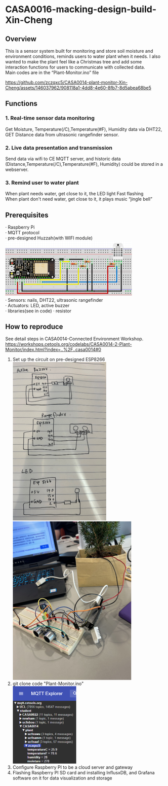 # CASA0016-macking-design-build-Xin-Cheng

## Overview
This is a sensor system built for monitoring and store soil moisture and environment conditions, reminds users to water plant when it needs. I also wanted to make the plant feel like a Christmas tree and add some interaction functions for users to communicate with collected data.<br>
Main codes are in the “Plant-Monitor.ino” file

https://github.com/zczqxc5/CASA0014-plant-monitor-Xin-Cheng/assets/146037962/908118a1-4dd8-4e60-8fb7-8d5abea68be5


## Functions
### 1. Real-time sensor data monitoring
Get Moisture, Temperature(/C),Temperature(#F), Humidity data via DHT22, GET Distance data from ultrasonic rangefinder sensor.
### 2. Live data presentation and transmission
Send data via wifi to CE MQTT server, and historic data (Distance,Temperature(/C),Temperature(#F), Humidity) could be stored in a webserver.
### 3. Remind user to water plant 
When plant needs water, get close to it, the LED light Fast flashing <br>
When plant don't need water, get close to it, it plays music “jingle bell”

## Prerequisites
· Raspberry Pi<br>
· MQTT protocol<br>
· pre-designed Huzzah(with WIFI module)<br>
<img src="https://github.com/zczqxc5/CASA0014-plant-monitor-Xin-Cheng/blob/main/pictures/a4bf1737a54f534ed13b4dd59454edd.png" width="400px"><br>
· Sensors: nails, DHT22, ultrasonic rangefinder <br>
· Actuators: LED, active buzzer <br>
· libraries(see in code)
· resistor<br>

## How to reproduce
See detail steps in CASA0014-Connected Environment Workshop. https://workshops.cetools.org/codelabs/CASA0014-2-Plant-Monitor/index.html?index=..%2F..casa0014#0

1. Set up the circuit on pre-designed ESP8266<br>
<img src="https://github.com/zczqxc5/CASA0014-plant-monitor-Xin-Cheng/blob/main/pictures/a464000de3174844b494284d1e9cbd8.jpg" height="500px"><img src="https://github.com/zczqxc5/CASA0014-plant-monitor-Xin-Cheng/blob/main/pictures/7a7cc263fc17feafa366a0c61c7ca0d.jpg" height="500px"><br>
3. git clone code "Plant-Monitor.ino"<br>
<img src="https://github.com/zczqxc5/CASA0014-plant-monitor-Xin-Cheng/blob/main/pictures/7a67e23657ca535a5b71973d5f24f92.png" width="200px"><br>
4. Configure Raspberry PI to be a cloud server and gateway
5. Flashing Raspberry PI SD card and installing InflusxDB, and Grafana software on it for data visualization and storage
